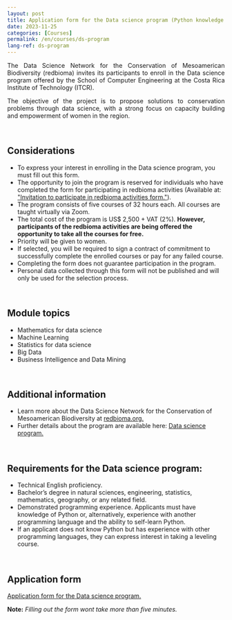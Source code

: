```yaml
---
layout: post
title: Application form for the Data science program (Python knowledge required)
date: 2023-11-25
categories: [Courses]
permalink: /en/courses/ds-program
lang-ref: ds-program
---
```


<div style="text-align: justify">
<p>The Data Science Network for the Conservation of Mesoamerican Biodiversity (redbioma) invites its participants to enroll in the Data science program offered by the School of Computer Engineering at the Costa Rica Institute of Technology (ITCR).</p>
<p>The objective of the project is to propose solutions to conservation problems through data science, with a strong focus on capacity building and empowerment of women in the region.</p>
</div>

<br>

## Considerations

- To express your interest in enrolling in the Data science program, you must fill out this form.
- The opportunity to join the program is reserved for individuals who have completed the form for participating in redbioma activities (Available at: ["Invitation to participate in redbioma activities form."](https://redbioma.github.io/formularios/invitacion-red.html)).
- The program consists of five courses of 32 hours each. All courses are taught virtually via Zoom.
- The total cost of the program is US$ 2,500 + VAT (2%). **However, participants of the redbioma activities are being offered the opportunity to take all the courses for free.**
- Priority will be given to women.
- If selected, you will be required to sign a contract of commitment to successfully complete the enrolled courses or pay for any failed course.
- Completing the form does not guarantee participation in the program.
- Personal data collected through this form will not be published and will only be used for the selection process.

<br>  

## Module topics

- Mathematics for data science
- Machine Learning
- Statistics for data science
- Big Data
- Business Intelligence and Data Mining

<br>

## Additional information

- Learn more about the Data Science Network for the Conservation of Mesoamerican Biodiversity at [redbioma.org.](https://redbioma.github.io)
- Further details about the program are available here: [Data science program.](https://www.tec.ac.cr/fundatec/programa-ciencias-datos-escuela-computacion)

<br>

## Requirements for the Data science program:

- Technical English proficiency.
- Bachelor’s degree in natural sciences, engineering, statistics, mathematics, geography, or any related field.
- Demonstrated programming experience. Applicants must have knowledge of Python or, alternatively, experience with another programming language and the ability to self-learn Python.
- If an applicant does not know Python but has experience with other programming languages, they can express interest in taking a leveling course.

<br>

## Application form

[Application form for the Data science program.](https://forms.gle/ebEFYhef4QAraR6E9)

**Note:** *Filling out the form wont take more than five minutes.*